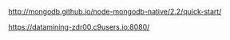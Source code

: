 http://mongodb.github.io/node-mongodb-native/2.2/quick-start/

https://datamining-zdr00.c9users.io:8080/
